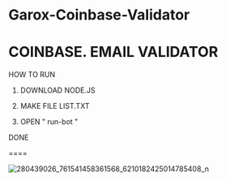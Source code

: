 # Garox-Coinbase-Validator
COINBASE. EMAIL VALIDATOR
===============================

HOW TO RUN

1. DOWNLOAD NODE.JS

2. MAKE FILE LIST.TXT

3. OPEN " run-bot "



DONE

====

![280439026_761541458361568_6210182425014785408_n](https://user-images.githubusercontent.com/112959633/188914740-cee97a52-4da8-41b4-809e-0937d4f29c3e.jpg)

